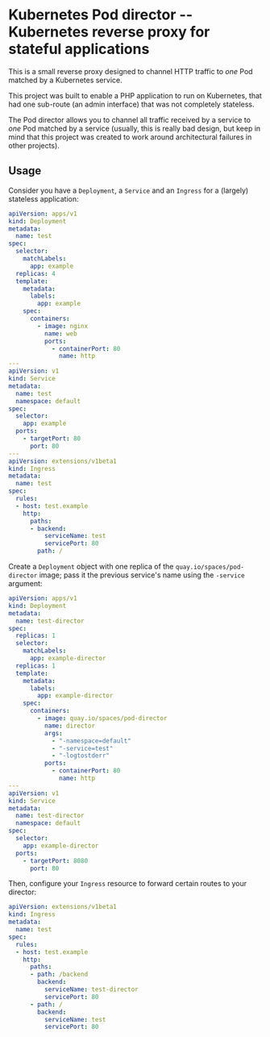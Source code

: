 # Kubernetes Pod director -- Kubernetes reverse proxy for stateful applications

This is a small reverse proxy designed to channel HTTP traffic to _one_ Pod matched by a Kubernetes service.

This project was built to enable a PHP application to run on Kubernetes, that had one sub-route
(an admin interface) that was not completely stateless.

The Pod director allows you to channel all traffic received by a service to _one_ Pod matched by a service
(usually, this is really bad design, but keep in mind that this project was created to work around architectural
failures in other projects).

## Usage

Consider you have a `Deployment`, a `Service` and an `Ingress` for a (largely) stateless application:

```yaml
apiVersion: apps/v1
kind: Deployment
metadata:
  name: test
spec:
  selector:
    matchLabels:
      app: example
  replicas: 4
  template:
    metadata:
      labels:
        app: example
    spec:
      containers:
        - image: nginx
          name: web
          ports:
            - containerPort: 80
              name: http
---
apiVersion: v1
kind: Service
metadata:
  name: test
  namespace: default
spec:
  selector:
    app: example
  ports:
    - targetPort: 80
      port: 80
---
apiVersion: extensions/v1beta1
kind: Ingress
metadata:
  name: test
spec:
  rules:
  - host: test.example
    http:
      paths:
      - backend:
          serviceName: test
          servicePort: 80
        path: /
```

Create a `Deployment` object with one replica of the `quay.io/spaces/pod-director` image;
pass it the previous service's name using the `-service` argument:

```yaml
apiVersion: apps/v1
kind: Deployment
metadata:
  name: test-director
spec:
  replicas: 1
  selector:
    matchLabels:
      app: example-director
  replicas: 1
  template:
    metadata:
      labels:
        app: example-director
    spec:
      containers:
        - image: quay.io/spaces/pod-director
          name: director
          args:
            - "-namespace=default"
            - "-service=test"
            - "-logtostderr"
          ports:
            - containerPort: 80
              name: http
---
apiVersion: v1
kind: Service
metadata:
  name: test-director
  namespace: default
spec:
  selector:
    app: example-director
  ports:
    - targetPort: 8080
      port: 80
```

Then, configure your `Ingress` resource to forward certain routes to your director:

```yaml
apiVersion: extensions/v1beta1
kind: Ingress
metadata:
  name: test
spec:
  rules:
  - host: test.example
    http:
      paths:
      - path: /backend
        backend:
          serviceName: test-director
          servicePort: 80
      - path: /
        backend:
          serviceName: test
          servicePort: 80
```